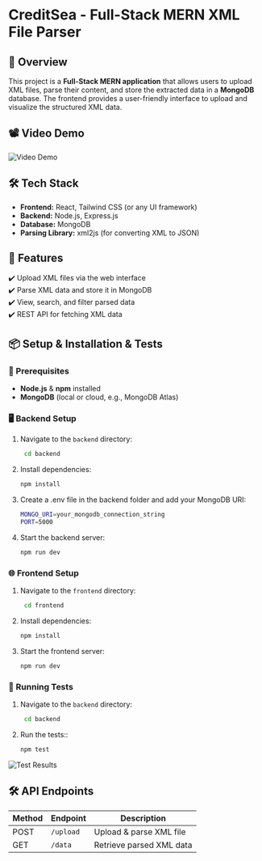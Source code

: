 # CreditSea - Full-Stack MERN XML File Parser

## 📌 Overview  
This project is a **Full-Stack MERN application** that allows users to upload XML files, parse their content, and store the extracted data in a **MongoDB** database. The frontend provides a user-friendly interface to upload and visualize the structured XML data.

## 📽️ Video Demo  
![Video Demo](https://img.youtube.com/vi/your_video_id/maxresdefault.jpg)  




## 🛠️ Tech Stack  
- **Frontend:** React, Tailwind CSS (or any UI framework)  
- **Backend:** Node.js, Express.js  
- **Database:** MongoDB  
- **Parsing Library:** xml2js (for converting XML to JSON)  

## 🚀 Features  
✔️ Upload XML files via the web interface  
✔️ Parse XML data and store it in MongoDB  
✔️ View, search, and filter parsed data  
✔️ REST API for fetching XML data  

## 📦 Setup & Installation & Tests

### 🔧 Prerequisites  
- **Node.js** & **npm** installed  
- **MongoDB** (local or cloud, e.g., MongoDB Atlas)  

### 🖥️ Backend Setup  
1. Navigate to the `backend` directory:  
   ```sh
    cd backend
2. Install dependencies:
   ```sh
   npm install
3. Create a .env file in the backend folder and add your MongoDB URI:
   ```sh
   MONGO_URI=your_mongodb_connection_string
   PORT=5000
4. Start the backend server:
   ```sh
   npm run dev
   
### 🌐 Frontend Setup
1. Navigate to the `frontend` directory:  
   ```sh
    cd frontend
2. Install dependencies:
   ```sh
   npm install
3. Start the frontend server:
   ```sh
   npm run dev
   
### 🧪 Running Tests
1. Navigate to the `backend` directory:  
   ```sh
    cd backend
2. Run the tests::
   ```sh
   npm test
![Test Results](frontend/src/assets/tests.jpg)

## 🛠️ API Endpoints  

| Method | Endpoint  | Description             |
|--------|----------|-------------------------|
| POST   | `/upload` | Upload & parse XML file |
| GET    | `/data`   | Retrieve parsed XML data |
